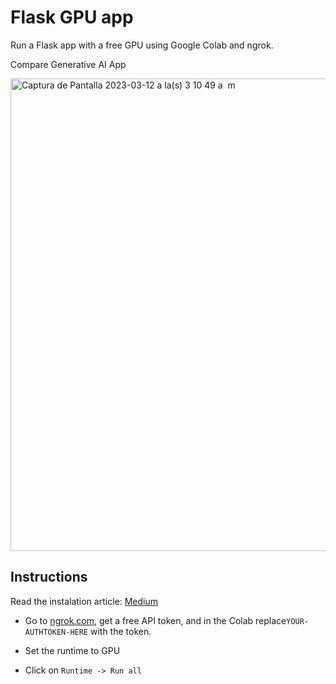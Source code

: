 # Flask GPU app

Run a Flask app with a free GPU using Google Colab and ngrok.

Compare Generative AI App

<img width="756" alt="Captura de Pantalla 2023-03-12 a la(s) 3 10 49 a  m" src="https://user-images.githubusercontent.com/6216945/224529923-af7dd423-12b1-406f-9b46-8c89503090c9.png">

## Instructions

Read the instalation article: [Medium](https://medium.com/@dan.avila7/set-up-an-llm-project-using-a-free-gpu-in-google-colab-e55453bfc760)

- Go to [ngrok.com](ngrok.com), get a free API token, and in the Colab replace`YOUR-AUTHTOKEN-HERE` with the token.

- Set the runtime to GPU

- Click on `Runtime -> Run all`
